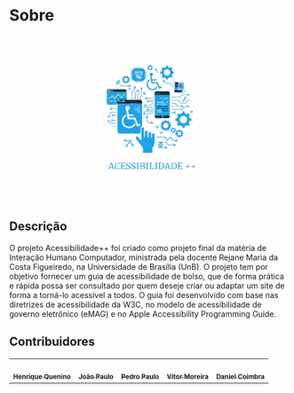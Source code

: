 # Sobre

<div align="center">
<img src="imagens/logo.png" alt="Logo Acessibilidade++" style="width: 300px">
</div>


## Descrição

O projeto Acessibilidade++ foi criado como projeto final da matéria de Interação Humano Computador, ministrada pela docente Rejane Maria da Costa Figueiredo, na Universidade de Brasília (UnB). O projeto tem por objetivo fornecer um guia de acessibilidade de bolso, que de forma prática e rápida possa ser consultado por quem deseje criar ou adaptar um site de forma a torná-lo acessível a todos. O guia foi desenvolvido com base nas diretrizes de acessibilidade da W3C, no modelo de acessibilidade de governo eletrônico (eMAG) e no Apple Accessibility Programming Guide.

## Contribuidores

<table>
  <tr>
    <td align="center"><a href="https://github.com/henriquecq"><img style="border-radius: 50%;" src="https://github.com/henriquecq.png" width="100px;" alt=""/><br /><sub><b>Henrique Quenino</b></sub></a><br />
    <td align="center"><a href="https://github.com/joaombc"><img style="border-radius: 50%;" src="https://github.com/joaombc.png" width="100px;" alt=""/><br /><sub><b>João Paulo</b></sub></a><br />   
    <td align="center"><a href="https://github.com/Pedrin0030"><img style="border-radius: 50%;" src="https://github.com/Pedrin0030.png" width="100px;" alt=""/><br /><sub><b>Pedro Paulo</b></sub></a><br />   
    <td align="center"><a href="https://github.com/aqela-batata-alt "><img style="border-radius: 50%;" src="https://github.com/aqela-batata-alt.png" width="100px;" alt=""/><br /><sub><b>Vitor Moreira</b></sub></a><br />
    <td align="center"><a href="https://github.com/DanielCoimbra "><img style="border-radius: 50%;" src="https://github.com/DanielCoimbra.png" width="100px;" alt=""/><br /><sub><b>Daniel Coimbra</b></sub></a><br />
  </tr>
</table>

